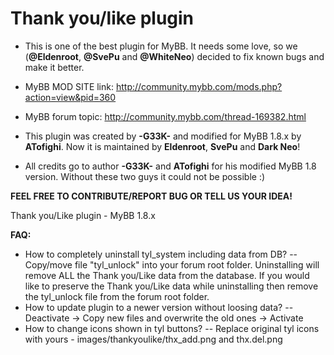 <strong>Thank you/like plugin</strong>
====================
- This is one of the best plugin for MyBB. It needs some love, so we (<strong>@Eldenroot</strong>, <strong>@SvePu</strong> and <strong>@WhiteNeo</strong>) decided to fix known bugs and make it better.


- </strong>MyBB MOD SITE link: http://community.mybb.com/mods.php?action=view&pid=360 </strong>
- MyBB forum topic: http://community.mybb.com/thread-169382.html
- This plugin was created by <strong>-G33K-</strong> and modified for MyBB 1.8.x by <strong>ATofighi</strong>. Now it is maintained by <strong>Eldenroot</strong>, <strong>SvePu</strong> and <strong>Dark Neo</strong>!


- All credits go to author <strong>-G33K-</strong> and <strong>ATofighi</strong> for his modified MyBB 1.8 version. Without these two guys it could not be possible :)

<strong>FEEL FREE TO CONTRIBUTE/REPORT BUG OR TELL US YOUR IDEA!</strong>

Thank you/Like plugin - MyBB 1.8.x 

<strong>FAQ:</strong>
- How to completely uninstall tyl_system including data from DB?
-- Copy/move file "tyl_unlock" into your forum root folder. Uninstalling will remove ALL the Thank you/Like data from the database. If you would like to preserve the Thank you/Like data while uninstalling then remove the tyl_unlock file from the forum root folder.
- How to update plugin to a newer version without loosing data?
-- Deactivate -> Copy new files and overwrite the old ones -> Activate 
- How to change icons shown in tyl buttons?
-- Replace original tyl icons with yours - images/thankyoulike/thx_add.png and thx.del.png
